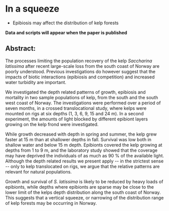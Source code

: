 # In a squeeze
 - Epibiosis may affect the distribution of kelp forests

**Data and scripts will appear when the paper is published**

## Abstract:

The processes limiting the population recovery of the kelp *Saccharina latissima* after recent large-scale loss from the south coast of Norway are poorly understood. Previous investigations do however suggest that the impacts of biotic interactions (epibiosis and competition) and increased water turbidity are important.
 
We investigated the depth related patterns of growth, epibiosis and mortality in two sample populations of kelp, from the south and the south west coast of Norway. The investigations were performed over a period of seven months, in a crossed translocational study, where kelps were mounted on rigs at six depths (1, 3, 6, 9, 15 and 24 m). In a second experiment, the amounts of light blocked by different epibiont layers growing on the kelp frond were investigated. 

While growth decreased with depth in spring and summer, the kelp grew faster at 15 m than at shallower depths in fall. Survival was low both in shallow water and below 15 m depth. Epibionts covered the kelp growing at depths from 1 to 9 m, and the laboratory study showed that the coverage may have deprived the individuals of as much as 90 % of the available light. Although the depth related results we present apply -- in the strictest sense -- only to kelp translocated on rigs, we argue that the relative patterns are relevant for natural populations.

Growth and survival of *S. latissima* is likely to be reduced by heavy loads of epibionts, while depths where epibionts are sparse may be close to the lower limit of the kelps depth distribution along the south coast of Norway. This suggests that a vertical squeeze, or narrowing of the distribution range of kelp forests may be occurring in Norway.